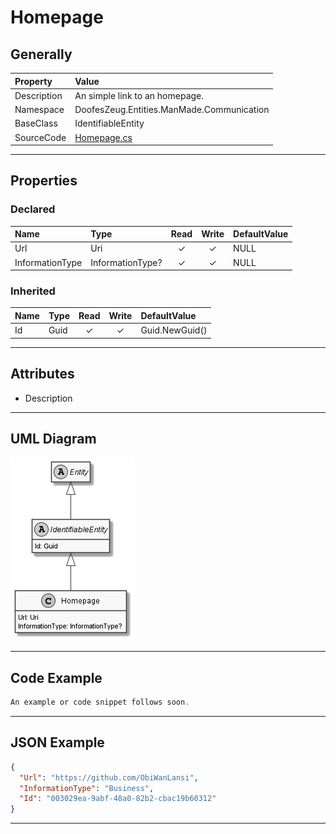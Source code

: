 ﻿# Homepage

## Generally

|Property|Value|
|:-|:-|
|Description|An simple link to an homepage.|
|Namespace|DoofesZeug.Entities.ManMade.Communication|
|BaseClass|IdentifiableEntity|
|SourceCode|[Homepage.cs](../../../../DoofesZeug.Library/Src/Entities/ManMade/Communication/Homepage.cs)|

---

## Properties

### Declared

|Name|Type|Read|Write|DefaultValue|
|:---|:---|:--:|:---:|:-----------|
|Url|Uri|&#x2713;|&#x2713;|NULL|
|InformationType|InformationType?|&#x2713;|&#x2713;|NULL|

### Inherited

|Name|Type|Read|Write|DefaultValue|
|:---|:---|:--:|:---:|:-----------|
|Id|Guid|&#x2713;|&#x2713;|Guid.NewGuid()|

---

## Attributes

- Description

---

## UML Diagram

![Homepage.png](./Homepage.png "Homepage")

---

## Code Example

```cs
An example or code snippet follows soon.
```

---

## JSON Example

```json
{
  "Url": "https://github.com/ObiWanLansi",
  "InformationType": "Business",
  "Id": "003029ea-9abf-48a0-82b2-cbac19b60312"
}
```

---

